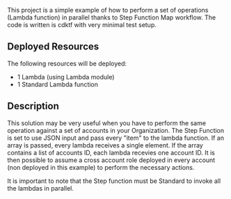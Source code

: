 This project is a simple example of how to perform a set of operations (Lambda function) in parallel thanks to Step Function Map workflow. The code is written is cdktf with very minimal test setup.

## Deployed Resources

The following resources will be deployed:

- 1 Lambda (using Lambda module)
- 1 Standard Lambda function

## Description

This solution may be very useful when you have to perform the same operation against a set of accounts in your Organization. The Step Function is set to use JSON input and pass every "item" to the lambda function. If an array is passed, every lambda receives a single element. If the array contains a list of accounts ID, each lambda recevies one account ID. It is then possible to assume a cross account role deployed in every account (non deployed in this example) to perform the necessary actions.

It is important to note that the Step function must be Standard to invoke all the lambdas in parallel.
